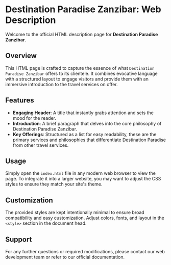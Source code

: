 # Destination Paradise Zanzibar: Web Description

Welcome to the official HTML description page for **Destination Paradise Zanzibar**.

## Overview

This HTML page is crafted to capture the essence of what `Destination Paradise Zanzibar` offers to its clientele. It combines evocative language with a structured layout to engage visitors and provide them with an immersive introduction to the travel services on offer.

## Features

- **Engaging Header**: A title that instantly grabs attention and sets the mood for the reader.
- **Introduction**: A brief paragraph that delves into the core philosophy of Destination Paradise Zanzibar.
- **Key Offerings**: Structured as a list for easy readability, these are the primary services and philosophies that differentiate Destination Paradise from other travel services.

## Usage

Simply open the `index.html` file in any modern web browser to view the page. To integrate it into a larger website, you may want to adjust the CSS styles to ensure they match your site's theme.

## Customization

The provided styles are kept intentionally minimal to ensure broad compatibility and easy customization. Adjust colors, fonts, and layout in the `<style>` section in the document head.

## Support

For any further questions or required modifications, please contact our web development team or refer to our official documentation.

